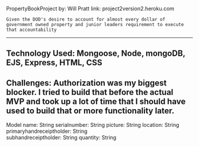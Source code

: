 PropertyBookProject
by: Will Pratt
link: project2version2.heroku.com

    Given the DOD's desire to account for almost every dollar of government owned property and junior leaders requirement to execute that accountability
---

Technology Used:
    Mongoose, Node, mongoDB, EJS, Express, HTML, CSS
---

Challenges:
    Authorization was my biggest blocker. I tried to build that before the actual MVP and took up a lot of time that I should have used to build that or more functionality later.
---

Model
    name: String
    serialnumber: String
    picture: String
    location: String
    primaryhandreceiptholder: String  
    subhandreceiptholder: String
    quantity: String

